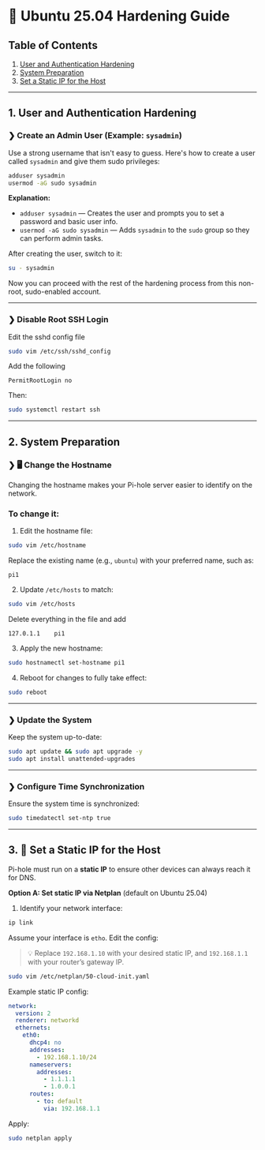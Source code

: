 # 🔐 **Ubuntu 25.04 Hardening Guide**

## Table of Contents

1. [User and Authentication Hardening](#1-user-and-authentication-hardening)
2. [System Preparation](#2-system-preparation)
3. [Set a Static IP for the Host](#3-set-a-static-ip-for-the-host)

---

## 1. User and Authentication Hardening

### ❯ **Create an Admin User (Example: `sysadmin`)**

Use a strong username that isn't easy to guess. Here's how to create a user called `sysadmin` and give them sudo privileges:

```bash
adduser sysadmin
usermod -aG sudo sysadmin
```

**Explanation:**

* `adduser sysadmin` — Creates the user and prompts you to set a password and basic user info.
* `usermod -aG sudo sysadmin` — Adds `sysadmin` to the `sudo` group so they can perform admin tasks.

After creating the user, switch to it:

```bash
su - sysadmin
```

Now you can proceed with the rest of the hardening process from this non-root, sudo-enabled account.

---

### ❯ **Disable Root SSH Login**

Edit the sshd config file

```bash
sudo vim /etc/ssh/sshd_config
```

Add the following

```plaintext
PermitRootLogin no
```

Then:

```bash
sudo systemctl restart ssh
```

---

## 2. System Preparation

### ❯ 🖥️ Change the Hostname

Changing the hostname makes your Pi-hole server easier to identify on the network.

### To change it:

1. Edit the hostname file:

```bash
sudo vim /etc/hostname
```

Replace the existing name (e.g., `ubuntu`) with your preferred name, such as:

```
pi1
```

2. Update `/etc/hosts` to match:

```bash
sudo vim /etc/hosts
```

Delete everything in the file and add

```
127.0.1.1    pi1
```

3. Apply the new hostname:

```bash
sudo hostnamectl set-hostname pi1
```

4. Reboot for changes to fully take effect:

```bash
sudo reboot
```

---

### ❯ **Update the System**

Keep the system up-to-date:

```bash
sudo apt update && sudo apt upgrade -y
sudo apt install unattended-upgrades
```

---

### ❯ **Configure Time Synchronization**

Ensure the system time is synchronized:

```bash
sudo timedatectl set-ntp true
```

---

## 3. 📌 Set a Static IP for the Host

Pi-hole must run on a **static IP** to ensure other devices can always reach it for DNS.

<summary><strong>Option A: Set static IP via Netplan</strong> (default on Ubuntu 25.04)</summary>

1. Identify your network interface:

```bash
ip link
```

Assume your interface is `etho`. Edit the config:

> 💡 Replace `192.168.1.10` with your desired static IP, and `192.168.1.1` with your router’s gateway IP.

```bash
sudo vim /etc/netplan/50-cloud-init.yaml
```

Example static IP config:

```yaml
network:
  version: 2
  renderer: networkd
  ethernets:
    eth0:
      dhcp4: no
      addresses:
        - 192.168.1.10/24
      nameservers:
        addresses:
          - 1.1.1.1
          - 1.0.0.1
      routes:
        - to: default
          via: 192.168.1.1
```

Apply:

```bash
sudo netplan apply
```
